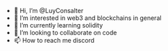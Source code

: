 - 👋 Hi, I’m @LuyConsalter
- 👀 I’m interested in web3 and blockchains in general
- 🌱 I’m currently learning solidity
- 💞️ I’m looking to collaborate on code
- 📫 How to reach me discord

<!---
LuyConsalter/LuyConsalter is a ✨ special ✨ repository because its `README.md` (this file) appears on your GitHub profile.
You can click the Preview link to take a look at your changes.
--->
